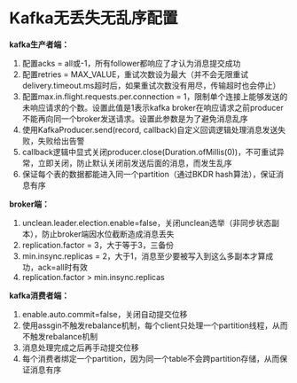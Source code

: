 # Kafka无丢失无乱序配置


**kafka生产者端：**

1. 配置acks = all或-1，所有follower都响应了才认为消息提交成功
2. 配置retries = MAX_VALUE，重试次数设为最大（并不会无限重试delivery.timeout.ms超时后，如果重试次数没有用尽，传输超时也会停止）
3. 配置max.in.flight.requests.per.connection = 1，限制单个连接上能够发送的未响应请求的个数。设置此值是1表示kafka broker在响应请求之前producer不能再向同一个broker发送请求。设置此参数是为了避免消息乱序
4. 使用KafkaProducer.send(record, callback)自定义回调逻辑处理消息发送失败，失败给出告警
5. callback逻辑中显式关闭producer.close(Duration.ofMillis(0))，不可重试异常，立即关闭，防止默认关闭前发送后面的消息，而发生乱序
6. 保证每个表的数据都能进入同一个partition（通过BKDR hash算法），保证消息有序

**broker端：**

1. unclean.leader.election.enable=false，关闭unclean选举（非同步状态副本），防止broker端因水位截断造成消息丢失
2. replication.factor = 3，大于等于3，三备份
3. min.insync.replicas = 2，大于1，消息至少要被写入到这么多副本才算成功，ack=all时有效
4. replication.factor > min.insync.replicas

**kafka消费者端：**

1. enable.auto.commit=false，关闭自动提交位移
2. 使用assgin不触发rebalance机制，每个client只处理一个partition线程，从而不触发rebalance机制
3. 消息处理完成之后再手动提交位移
4. 每个消费者绑定一个partition，因为同一个table不会跨partition存储，从而保证消息有序

